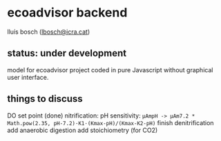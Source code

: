 # ecoadvisor backend
lluís bosch (lbosch@icra.cat)

## status: under development
model for ecoadvisor project
coded in pure Javascript
without graphical user interface.

## things to discuss
DO set point (done)
nitrification: pH sensitivity: `µAmpH -> µAm7.2 * Math.pow(2.35, pH-7.2)·K1·(Kmax-pH)/(Kmax-K2-pH)`
finish denitrification
add anaerobic digestion
add stoichiometry (for CO2)
